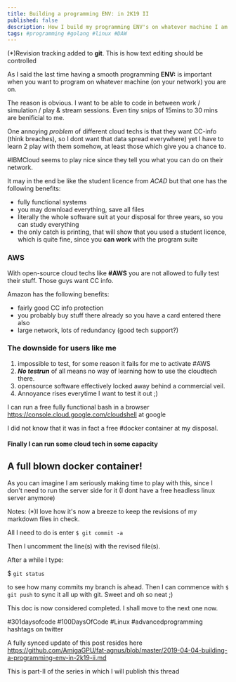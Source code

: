 ```yaml
---
title: Building a programming ENV: in 2K19 II
published: false
description: How I build my programming ENV's on whatever machine I am the longest on part II
tags: #programming #golang #linux #DAW
---
```


(*)Revision tracking added to **git**. This is how text editing should be controlled


As I said the last time having a smooth programming **ENV:** is important when you want to program on whatever machine (on your network) you are on.

The reason is obvious. I want to be able to code in between work / simulation / play & stream sessions. Even tiny snips of 15mins to 30 mins are benificial to me.

One annoying _problem_ of different cloud techs is that they want CC-info (think breaches), so I dont want that data spread everywhere) yet I have to learn 2 play with them somehow, at least those which give you a chance to.

#IBMCloud seems to play nice since they tell you what you can do on their network.

It may in the end be like the student licence from _ACAD_ but that one has the following benefits:

- fully functional systems
- you may download everything, save all files
- literally the whole software suit at your disposal for three years, so you can study everything
- the only catch is printing, that will show that you used a student licence, which is quite fine, since you **can work** with the program suite

### AWS

With open-source cloud techs like **#AWS** you are not allowed to fully test their stuff. Those guys want CC info.

Amazon has the following benefits:

- fairly good CC info protection
- you probably buy stuff there already so you have a card entered there also
- large network, lots of redundancy (good tech support?)


### The downside for users like me

1. impossible to test, for some reason it fails for me to activate #AWS
2. _**No testrun**_ of all means no way of learning how to use the cloudtech there.
3. opensource software effectively locked away behind a commercial veil.
4. Annoyance rises everytime I want to test it out ;)

I can run a free fully functional bash in a browser 
<https://console.cloud.google.com/cloudshell> at google

I did not know that it was in fact a free #docker container at my disposal.
#### Finally I can run some cloud tech in some capacity
## A full blown docker container!

As you can imagine I am seriously making time to play with this, since I don't need to run the server side for it (I dont have a free headless linux server anymore)


Notes:
(*)I love how it's now a breeze to keep the revisions of my markdown files in check.

All I need to do is enter `$ git commit -a`

Then I uncomment the line(s) with the revised file(s).

After a while I type:

$ `git status`

to see how many commits my branch is ahead. Then I can commence with `$ git push` to sync it all up with git.
Sweet and oh so neat ;)


This doc is now considered completed. I shall move to the next one now.

  #301daysofcode #100DaysOfCode #Linux #advancedprogramming hashtags on twitter

A fully synced update of this post resides here <https://github.com/AmigaGPU/fat-agnus/blob/master/2019-04-04-building-a-programming-env-in-2k19-ii.md>


This is part-II of the series in which I will publish this thread